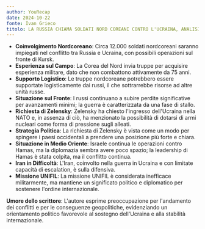 ```yaml
---
author: YouRecap
date: 2024-10-22
fonte: Ivan Grieco
titolo: LA RUSSIA CHIAMA SOLDATI NORD COREANI CONTRO L'UCRAINA, ANALISI con COL. STIRPE e M. GILLI
---
```


- **Coinvolgimento Nordcoreano**: Circa 12.000 soldati nordcoreani saranno impiegati nel conflitto tra Russia e Ucraina, con possibili operazioni sul fronte di Kursk.
- **Esperienza sul Campo**: La Corea del Nord invia truppe per acquisire esperienza militare, dato che non combattono attivamente da 75 anni.
- **Supporto Logistico**: Le truppe nordcoreane potrebbero essere supportate logisticamente dai russi, il che sottrarrebbe risorse ad altre unità russe.
- **Situazione sul Fronte**: I russi continuano a subire perdite significative per avanzamenti minimi; la guerra è caratterizzata da una fase di stallo.
- **Richiesta di Zelensky**: Zelensky ha chiesto l'ingresso dell'Ucraina nella NATO e, in assenza di ciò, ha menzionato la possibilità di dotarsi di armi nucleari come forma di pressione sugli alleati.
- **Strategia Politica**: La richiesta di Zelensky è vista come un modo per spingere i paesi occidentali a prendere una posizione più forte e chiara.
- **Situazione in Medio Oriente**: Israele continua le operazioni contro Hamas, ma la diplomazia sembra avere poco spazio; la leadership di Hamas è stata colpita, ma il conflitto continua.
- **Iran in Difficoltà**: L'Iran, coinvolto nella guerra in Ucraina e con limitate capacità di escalation, è sulla difensiva.
- **Missione UNIFIL**: La missione UNIFIL è considerata inefficace militarmente, ma mantiene un significato politico e diplomatico per sostenere l'ordine internazionale.

**Umore dello scrittore**: L'autore esprime preoccupazione per l'andamento dei conflitti e per le conseguenze geopolitiche, evidenziando un orientamento politico favorevole al sostegno dell'Ucraina e alla stabilità internazionale.
